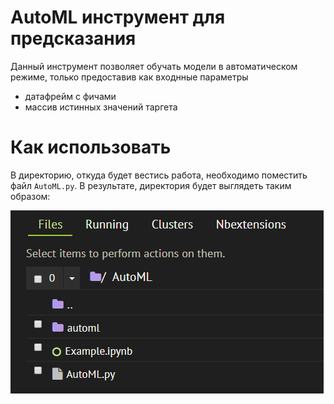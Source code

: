 # AutoML инструмент для предсказания

Данный инструмент позволяет обучать модели в автоматическом режиме, только предоставив как входнные параметры
* датафрейм с фичами
* массив истинных значений таргета

# Как использовать

В директорию, откуда будет вестись работа, необходимо поместить файл `AutoML.py`. В результате, директория будет
выглядеть таким образом:

![Alt text](dir_sample.png "Example")
